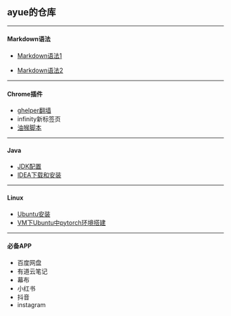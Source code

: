 ## ayue的仓库
***
#### Markdown语法
- [Markdown语法1](https://zhuanlan.zhihu.com/p/86516807)

- [Markdown语法2](https://mp.weixin.qq.com/s/67iYRvOXV6E9YxDHjjW0Gg)
***
#### Chrome插件
- [ghelper翻墙](googlehelper.net)
- infinity新标签页
- [油猴脚本](https://greasyfork.org/zh-CN)
***
#### Java
- [JDK配置](https://blog.csdn.net/qq_38178608?type=collect)
- [IDEA下载和安装](https://blog.csdn.net/qq_38178608?type=collect)
***
#### Linux
- [Ubuntu安装](https://mp.weixin.qq.com/s/vkLZ_3Jp4HdQ8PDIMYsGEw)
- [VM下Ubuntu中pytorch环境搭建](https://blog.csdn.net/qq_43508270/article/details/124740022)
***
#### 必备APP
- 百度网盘
- 有道云笔记
- 幕布
- 小红书
- 抖音
- instagram

